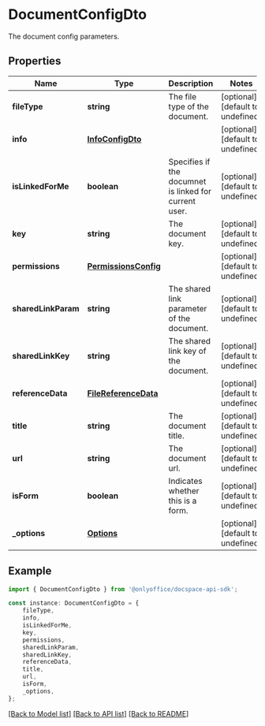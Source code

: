 # DocumentConfigDto

The document config parameters.

## Properties

Name | Type | Description | Notes
------------ | ------------- | ------------- | -------------
**fileType** | **string** | The file type of the document. | [optional] [default to undefined]
**info** | [**InfoConfigDto**](InfoConfigDto.md) |  | [optional] [default to undefined]
**isLinkedForMe** | **boolean** | Specifies if the documnet is linked for current user. | [optional] [default to undefined]
**key** | **string** | The document key. | [optional] [default to undefined]
**permissions** | [**PermissionsConfig**](PermissionsConfig.md) |  | [optional] [default to undefined]
**sharedLinkParam** | **string** | The shared link parameter of the document. | [optional] [default to undefined]
**sharedLinkKey** | **string** | The shared link key of the document. | [optional] [default to undefined]
**referenceData** | [**FileReferenceData**](FileReferenceData.md) |  | [optional] [default to undefined]
**title** | **string** | The document title. | [optional] [default to undefined]
**url** | **string** | The document url. | [optional] [default to undefined]
**isForm** | **boolean** | Indicates whether this is a form. | [optional] [default to undefined]
**_options** | [**Options**](Options.md) |  | [optional] [default to undefined]

## Example

```typescript
import { DocumentConfigDto } from '@onlyoffice/docspace-api-sdk';

const instance: DocumentConfigDto = {
    fileType,
    info,
    isLinkedForMe,
    key,
    permissions,
    sharedLinkParam,
    sharedLinkKey,
    referenceData,
    title,
    url,
    isForm,
    _options,
};
```

[[Back to Model list]](../README.md#documentation-for-models) [[Back to API list]](../README.md#documentation-for-api-endpoints) [[Back to README]](../README.md)
